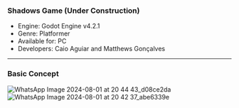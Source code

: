 ### Shadows Game (Under Construction)
- Engine: Godot Engine v4.2.1
- Genre: Platformer
- Available for: PC
- Developers: Caio Aguiar and Matthews Gonçalves

---
### Basic Concept
![WhatsApp Image 2024-08-01 at 20 44 43_d08ce2da](https://github.com/user-attachments/assets/11e0cb8c-09a0-463e-b46d-cc03a7f5f7f5)
![WhatsApp Image 2024-08-01 at 20 42 37_abe6339e](https://github.com/user-attachments/assets/6439b2d0-cde2-4e01-b44a-1ea2bc232c95)
